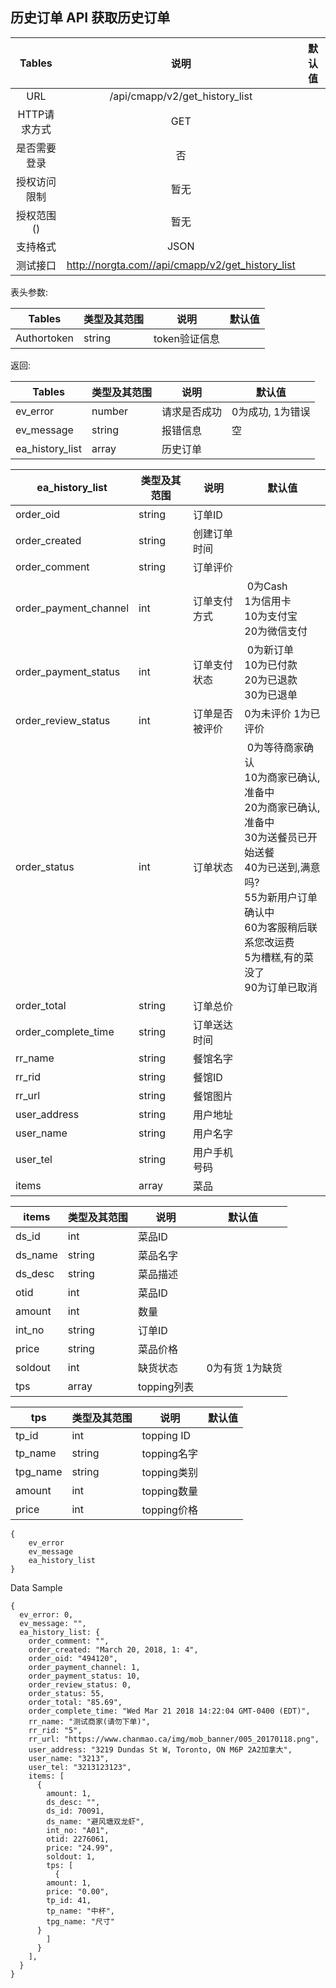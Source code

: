 
## 历史订单 API 获取历史订单



|  Tables  |           说明            | 默认值  |
| :------: | :---------------------: | :--: |
|   URL    | /api/cmapp/v2/get_history_list |      |
| HTTP请求方式 |          GET           |      |
|  是否需要登录  |            否            |      |
|  授权访问限制  |           暂无            |      |
|  授权范围()  |           暂无            |      |
|   支持格式   |          JSON           |      |
|   测试接口   |          http://norgta.com//api/cmapp/v2/get_history_list          |      |


表头参数:

| Tables      | 类型及其范围 | 说明        | 默认值  |
| ----------- | ------ | --------- | ---- |
| Authortoken | string | token验证信息 |      |



返回:

| Tables     | 类型及其范围 | 说明     | 默认值        |
| ---------- | ------ | ------ | ---------- |
| ev_error  | number | 请求是否成功 | 0为成功, 1为错误 |
| ev_message | string | 报错信息   | 空          |
| ea_history_list | array | 历史订单 |  |  


| ea_history_list   | 类型及其范围 | 说明     | 默认值        |
| ---------- | ------ | ------ | ---------- |
| order_oid    | string | 订单ID |    |
| order_created  | string | 创建订单时间 |    |
| order_comment  | string | 订单评价 |    |
| order_payment_channel  | int | 订单支付方式 |  0为Cash<br/>1为信用卡<br/>10为支付宝<br/>20为微信支付  |
| order_payment_status  | int | 订单支付状态 |  0为新订单<br/>10为已付款<br/>20为已退款<br/>30为已退单  |
| order_review_status  | int | 订单是否被评价 | 0为未评价 1为已评价  |
| order_status  | int | 订单状态 |  0为等待商家确认<br/>10为商家已确认,准备中<br/>20为商家已确认,准备中<br/>30为送餐员已开始送餐<br/>40为已送到,满意吗?<br/>55为新用户订单确认中<br/>60为客服稍后联系您改运费<br/>5为槽糕,有的菜没了<br/>90为订单已取消  |
| order_total  | string | 订单总价 |    |
| order_complete_time  | string | 订单送达时间 |    |
| rr_name  | string | 餐馆名字 |    |
| rr_rid  | string | 餐馆ID |    |
| rr_url  | string | 餐馆图片 |    |
| user_address  | string | 用户地址 |    |
| user_name  | string | 用户名字 |    |
| user_tel  | string | 用户手机号码 |    |
| items  | array | 菜品 |    |


| items   | 类型及其范围 | 说明     | 默认值        |
| ---------- | ------ | ------ | ---------- |
| ds_id    | int | 菜品ID |    |
| ds_name  | string | 菜品名字 |    |
| ds_desc  | string | 菜品描述 |    |
| otid  | int | 菜品ID |    |
| amount  | int | 数量 |    |
| int_no  | string | 订单ID |    |
| price  | string | 菜品价格 |    |
| soldout  | int | 缺货状态 |  0为有货 1为缺货  |
| tps  | array | topping列表 |    |


| tps   | 类型及其范围 | 说明     | 默认值        |
| ---------- | ------ | ------ | ---------- |
| tp_id    | int | topping ID |    |
| tp_name  | string | topping名字 |    |
| tpg_name  | string | topping类别 |    |
| amount  | int | topping数量 |    |
| price  | int | topping价格 |    |


```
{
    ev_error	
    ev_message	
    ea_history_list
}
```

Data Sample
```
{
  ev_error: 0,
  ev_message: "",	
  ea_history_list: {
    order_comment: "",
    order_created: "March 20, 2018, 1: 4",
    order_oid: "494120",
    order_payment_channel: 1,
    order_payment_status: 10,
    order_review_status: 0,
    order_status: 55,
    order_total: "85.69",
    order_complete_time: "Wed Mar 21 2018 14:22:04 GMT-0400 (EDT)",
    rr_name: "测试商家(请勿下单)",
    rr_rid: "5",
    rr_url: "https://www.chanmao.ca/img/mob_banner/005_20170118.png",
    user_address: "3219 Dundas St W, Toronto, ON M6P 2A2加拿大",
    user_name: "3213",
    user_tel: "3213123123",
    items: [
      {
        amount: 1,
        ds_desc: "",
        ds_id: 70091,
        ds_name: "避风塘双龙虾",
        int_no: "A01",
        otid: 2276061,
        price: "24.99",
        soldout: 1,
        tps: [
          {
	    amount: 1,
	    price: "0.00",
	    tp_id: 41,
	    tp_name: "中杯",
	    tpg_name: "尺寸"
	  }
        ]
      }
    ],
  }
}
```
